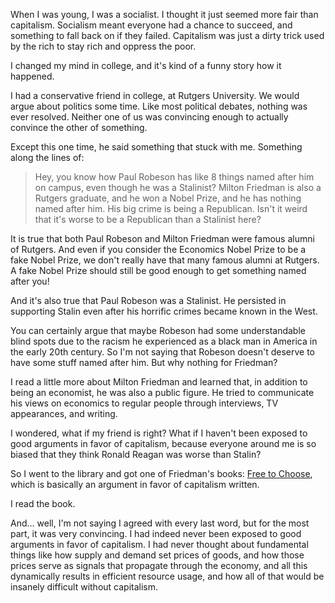 When I was young, I was a socialist. I thought it just seemed more fair than capitalism. Socialism meant everyone had a chance to succeed, and something to fall back on if they failed. Capitalism was just a dirty trick used by the rich to stay rich and oppress the poor.

I changed my mind in college, and it's kind of a funny story how it happened.

<!--more-->

I had a conservative friend in college, at Rutgers University. We would argue about politics some time. Like most political debates, nothing was ever resolved. Neither one of us was convincing enough to actually convince the other of something.

Except this one time, he said something that stuck with me. Something along the lines of:

> Hey, you know how Paul Robeson has like 8 things named after him on campus, even though he was a Stalinist? Milton Friedman is also a Rutgers graduate, and he won a Nobel Prize, and he has nothing named after him. His big crime is being a Republican. Isn't it weird that it's worse to be a Republican than a Stalinist here?

It is true that both Paul Robeson and Milton Friedman were famous alumni of Rutgers. And even if you consider the Economics Nobel Prize to be a fake Nobel Prize, we don't really have that many famous alumni at Rutgers. A fake Nobel Prize should still be good enough to get something named after you!

And it's also true that Paul Robeson was a Stalinist. He persisted in supporting Stalin even after his horrific crimes became known in the West.

You can certainly argue that maybe Robeson had some understandable blind spots due to the racism he experienced as a black man in America in the early 20th century. So I'm not saying that Robeson doesn't deserve to have some stuff named after him. But why nothing for Friedman?

I read a little more about Milton Friedman and learned that, in addition to being an economist, he was also a public figure. He tried to communicate his views on economics to regular people through interviews, TV appearances, and writing.

I wondered, what if my friend is right? What if I haven't been exposed to good arguments in favor of capitalism, because everyone around me is so biased that they think Ronald Reagan was worse than Stalin?

So I went to the library and got one of Friedman's books: [Free to Choose](https://en.wikipedia.org/wiki/Free_to_Choose), which is basically an argument in favor of capitalism written.

I read the book.

And... well, I'm not saying I agreed with every last word, but for the most part, it was very convincing. I had indeed never been exposed to good arguments in favor of capitalism. I had never thought about fundamental things like how supply and demand set prices of goods, and how those prices serve as signals that propagate through the economy, and all this dynamically results in efficient resource usage, and how all of that would be insanely difficult without capitalism.
